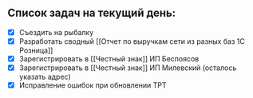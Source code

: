 ## Список задач на текущий день:
- [x] Съездить на рыбалку
- [x] Разработать сводный [[Отчет по выручкам сети из разных баз 1С Розница]]
- [x] Зарегистрировать в [[Честный знак]] ИП Беспоясов
- [x] Зарегистрировать в [[Честный знак]] ИП Милевский (осталось указать адрес)
- [x]  Исправление ошибок при обновлении ТРТ
